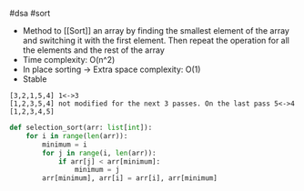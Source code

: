 #dsa #sort

- Method to [[Sort]] an array by finding the smallest element of the array and switching
  it with the first element.
  Then repeat the operation for all the elements and the rest of the array
- Time complexity: O(n^2)
- In place sorting -> Extra space complexity: O(1)
- Stable

```
[3,2,1,5,4] 1<->3
[1,2,3,5,4] not modified for the next 3 passes. On the last pass 5<->4
[1,2,3,4,5]
```

```python
def selection_sort(arr: list[int]):
    for i in range(len(arr)):
        minimum = i
        for j in range(i, len(arr)):
            if arr[j] < arr[minimum]:
                minimum = j
        arr[minimum], arr[i] = arr[i], arr[minimum]
```
